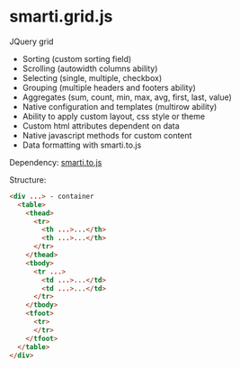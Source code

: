 # smarti.grid.js

JQuery grid

* Sorting (custom sorting field)
* Scrolling (autowidth columns ability)
* Selecting (single, multiple, checkbox)
* Grouping (multiple headers and footers ability)
* Aggregates (sum, count, min, max, avg, first, last, value)
* Native configuration and templates (multirow ability)
* Ability to apply custom layout, css style or theme
* Custom html attributes dependent on data
* Native javascript methods for custom content
* Data formatting with smarti.to.js

Dependency: <a href="https://github.com/onitecsoft/smarti.to.js">smarti.to.js</a>

Structure:
```html
<div ...> - container
  <table>
    <thead>
      <tr>
        <th ...>...</th>
        <th ...>...</th>
      </tr>
    </thead>
    <tbody>
      <tr ...>
        <td ...>...</td>
        <td ...>...</td>
      </tr>
    </tbody>
    <tfoot>
      <tr>
      </tr>
    </tfoot>
  </table>
</div>
```
